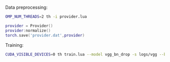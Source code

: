 Data preprocessing:

```bash
OMP_NUM_THREADS=2 th -i provider.lua
```

```lua
provider = Provider()
provider:normalize()
torch.save('provider.dat',provider)
```

Training:

```bash
CUDA_VISIBLE_DEVICES=0 th train.lua --model vgg_bn_drop -s logs/vgg --backend cudnn
```